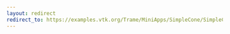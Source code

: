 ```yaml
---
layout: redirect
redirect_to: https://examples.vtk.org/Trame/MiniApps/SimpleCone/SimpleCone/
---
```

